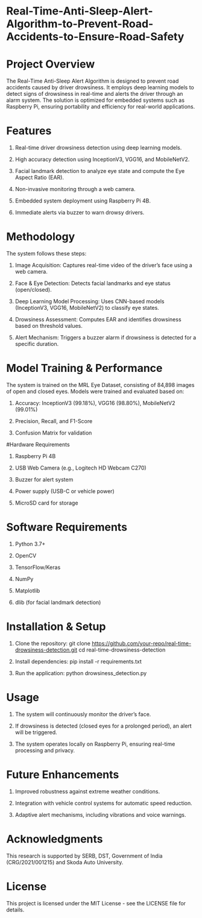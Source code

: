 # Real-Time-Anti-Sleep-Alert-Algorithm-to-Prevent-Road-Accidents-to-Ensure-Road-Safety

# Project Overview

The Real-Time Anti-Sleep Alert Algorithm is designed to prevent road accidents caused by driver drowsiness. It employs deep learning models to detect signs of drowsiness in real-time and alerts the driver through an alarm system. The solution is optimized for embedded systems such as Raspberry Pi, ensuring portability and efficiency for real-world applications.


# Features

1. Real-time driver drowsiness detection using deep learning models.

2. High accuracy detection using InceptionV3, VGG16, and MobileNetV2.

3. Facial landmark detection to analyze eye state and compute the Eye Aspect Ratio (EAR).

4. Non-invasive monitoring through a web camera.

5. Embedded system deployment using Raspberry Pi 4B.

6. Immediate alerts via buzzer to warn drowsy drivers.



# Methodology

The system follows these steps:

1. Image Acquisition: Captures real-time video of the driver’s face using a web camera.

2. Face & Eye Detection: Detects facial landmarks and eye status (open/closed).

3. Deep Learning Model Processing: Uses CNN-based models (InceptionV3, VGG16, MobileNetV2) to classify eye states.

4. Drowsiness Assessment: Computes EAR and identifies drowsiness based on threshold values.

5. Alert Mechanism: Triggers a buzzer alarm if drowsiness is detected for a specific duration.


# Model Training & Performance

The system is trained on the MRL Eye Dataset, consisting of 84,898 images of open and closed eyes. Models were trained and evaluated based on:

1. Accuracy: InceptionV3 (99.18%), VGG16 (98.80%), MobileNetV2 (99.01%)

2. Precision, Recall, and F1-Score

3. Confusion Matrix for validation

#Hardware Requirements

1. Raspberry Pi 4B

2. USB Web Camera (e.g., Logitech HD Webcam C270)

3. Buzzer for alert system

4. Power supply (USB-C or vehicle power)

5. MicroSD card for storage


# Software Requirements

  1. Python 3.7+
  
  2. OpenCV
  
  3. TensorFlow/Keras
  
  4. NumPy
  
  5. Matplotlib
  
  6. dlib (for facial landmark detection)

# Installation & Setup

1. Clone the repository:
    git clone https://github.com/your-repo/real-time-drowsiness-detection.git
cd real-time-drowsiness-detection

2. Install dependencies:
    pip install -r requirements.txt

3. Run the application:
    python drowsiness_detection.py
# Usage

1. The system will continuously monitor the driver’s face.

2. If drowsiness is detected (closed eyes for a prolonged period), an alert will be triggered.

3. The system operates locally on Raspberry Pi, ensuring real-time processing and privacy.
   
# Future Enhancements

1. Improved robustness against extreme weather conditions.

2. Integration with vehicle control systems for automatic speed reduction.

3. Adaptive alert mechanisms, including vibrations and voice warnings.
   
<!-- # Contributors
1. Abhishek Kumar Pathak (IIT Indore)

2. Ankit Kumar Singh (Motihari College of Engineering)

3. Pankaj Kumar (Vaishali Engineering College)

4. Vimal Bhatia (IIT Indore, Skoda Auto University)

5. Ondrej Krejcar (Malaysia Japan International Institute of Technology) -->

# Acknowledgments

This research is supported by SERB, DST, Government of India (CRG/2021/001215) and Skoda Auto University.

# License

This project is licensed under the MIT License - see the LICENSE file for details.


